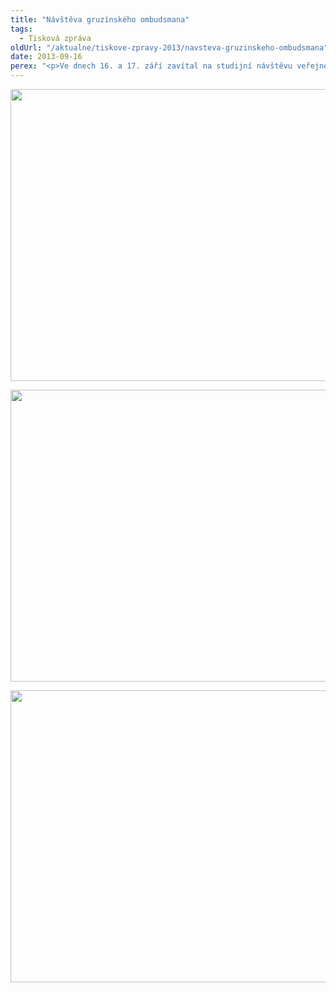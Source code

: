 ```yaml
---
title: "Návštěva gruzínského ombudsmana"
tags:
  - Tisková zpráva
oldUrl: "/aktualne/tiskove-zpravy-2013/navsteva-gruzinskeho-ombudsmana"
date: 2013-09-16
perex: "<p>Ve dnech 16. a 17. září zavítal na studijní návštěvu veřejného ochránce práv gruzínský ombudsman Ucha Nanuashvili se svými spolupracovníky. Zajímá je činnost a pravomoci českého ombudsmana, jeho zvláštní oprávnění a především působení v oblasti ochrany osob omezených na svobodě a diskriminace. Delegaci přijal zástupce ombudsmana Stanislav Křeček.</p>"
---
```


<!-- imported from the old website -->

<p><img src="https://www.ochrance.cz/uploads/RTEmagicC_gruzinci-01.jpg.jpg" height="467" width="622" alt="" /></p><p><img src="https://www.ochrance.cz/uploads/RTEmagicC_gruzinci-03.jpg.jpg" height="467" width="622" alt="" /></p><p><img src="https://www.ochrance.cz/uploads/RTEmagicC_gruzinci-02.jpg.jpg" height="467" width="622" alt="" /></p>
